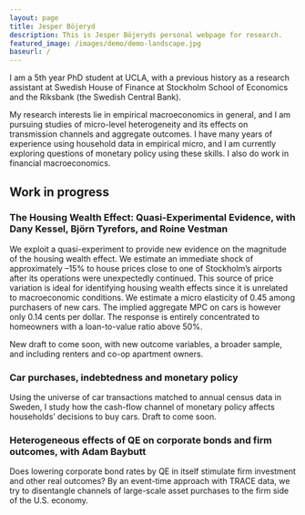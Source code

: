 ```yaml
---
layout: page
title: Jesper Böjeryd
description: This is Jesper Böjeryds personal webpage for research.
featured_image: /images/demo/demo-landscape.jpg
baseurl: /
---
```


I am a 5th year PhD student at UCLA, with a previous history as a research assistant at Swedish House of Finance at Stockholm School of Economics and the Riksbank (the Swedish Central Bank).

My research interests lie in empirical macroeconomics in general, and I am pursuing studies of micro-level heterogeneity and its effects on transmission channels and aggregate outcomes. I have many years of experience using household data in empirical micro, and I am currently exploring questions of monetary policy using these skills. I also do work in financial macroeconomics.

## Work in progress
### The Housing Wealth Effect: Quasi-Experimental Evidence, with Dany Kessel, Björn Tyrefors, and Roine Vestman
We exploit a quasi-experiment to provide new evidence on the magnitude of the housing wealth effect. We estimate an immediate shock of approximately –15% to house prices close to one of Stockholm’s airports after its operations were unexpectedly continued. This source of price variation is ideal for identifying housing wealth effects since it is unrelated to macroeconomic conditions. We estimate a micro elasticity of 0.45 among purchasers of new cars. The implied aggregate MPC on cars is however only 0.14 cents per dollar. The response is entirely concentrated to homeowners with a loan-to-value ratio above 50%.

New draft to come soon, with new outcome variables, a broader sample, and including renters and co-op apartment owners.

### Car purchases, indebtedness and monetary policy
Using the universe of car transactions matched to annual census data in Sweden, I study how the cash-flow channel of monetary policy affects households’ decisions to buy cars. Draft to come soon.

### Heterogeneous effects of QE on corporate bonds and firm outcomes, with Adam Baybutt
Does lowering corporate bond rates by QE in itself stimulate firm investment and other real outcomes? By an event-time approach with TRACE data, we try to disentangle channels of large-scale asset purchases to the firm side of the U.S. economy.
